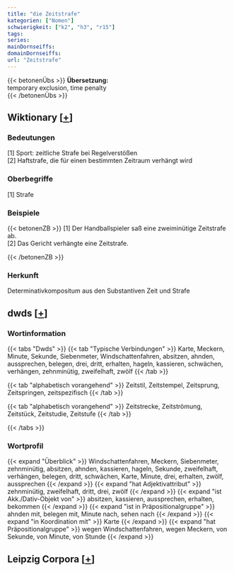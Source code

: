 ```yaml
---
title: "die Zeitstrafe"
kategorien: ["Nomen"]
schwierigkeit: ["k2", "h3", "r15"]
tags:
series:
mainDornseiffs:
domainDornseiffs:
url: "Zeitstrafe"
---
```


{{< betonenÜbs >}}
**Übersetzung:**  
temporary exclusion, time penalty  
{{< /betonenÜbs >}}

## Wiktionary [[+](https://de.wiktionary.org/wiki/Zeitstrafe)]

### Bedeutungen
[1] Sport: zeitliche Strafe bei Regelverstößen  
[2] Haftstrafe, die für einen bestimmten Zeitraum verhängt wird  

### Oberbegriffe
[1] Strafe  

### Beispiele
{{< betonenZB >}}
[1] Der Handballspieler saß eine zweiminütige Zeitstrafe ab.  
[2] Das Gericht verhängte eine Zeitstrafe.  

{{< /betonenZB >}}
### Herkunft
Determinativkompositum aus den Substantiven Zeit und Strafe  



## dwds [[+](https://www.dwds.de/wb/Zeitstrafe)]

### Wortinformation
{{< tabs "Dwds" >}}
{{< tab "Typische Verbindungen" >}}
Karte, Meckern, Minute, Sekunde, Siebenmeter, Windschattenfahren, absitzen, ahnden, aussprechen, belegen, drei, dritt, erhalten, hageln, kassieren, schwächen, verhängen, zehnminütig, zweifelhaft, zwölf
{{< /tab >}}

{{< tab "alphabetisch vorangehend" >}}
Zeitstil, Zeitstempel, Zeitsprung, Zeitspringen, zeitspezifisch
{{< /tab >}}

{{< tab "alphabetisch vorangehend" >}}
Zeitstrecke, Zeitströmung, Zeitstück, Zeitstudie, Zeitstufe
{{< /tab >}}

{{< /tabs >}}

### Wortprofil
{{< expand "Überblick" >}} Windschattenfahren, Meckern, Siebenmeter, zehnminütig, absitzen, ahnden, kassieren, hageln, Sekunde, zweifelhaft, verhängen, belegen, dritt, schwächen, Karte, Minute, drei, erhalten, zwölf, aussprechen {{< /expand >}}
{{< expand "hat Adjektivattribut" >}} zehnminütig, zweifelhaft, dritt, drei, zwölf {{< /expand >}}
{{< expand "ist Akk./Dativ-Objekt von" >}} absitzen, kassieren, aussprechen, erhalten, bekommen {{< /expand >}}
{{< expand "ist in Präpositionalgruppe" >}} ahnden mit, belegen mit, Minute nach, sehen nach {{< /expand >}}
{{< expand "in Koordination mit" >}} Karte {{< /expand >}}
{{< expand "hat Präpositionalgruppe" >}} wegen Windschattenfahren, wegen Meckern, von Sekunde, von Minute, von Stunde {{< /expand >}}

## Leipzig Corpora [[+](https://corpora.uni-leipzig.de/en/res?word=Zeitstrafe&corpusId=deu_newscrawl-public_2018)]

